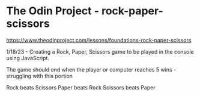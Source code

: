 # The Odin Project - rock-paper-scissors
https://www.theodinproject.com/lessons/foundations-rock-paper-scissors

1/18/23 - Creating a Rock, Paper, Scissors game to be played in the console using JavaScript.

The game should end when the player or computer reaches 5 wins - struggling with this portion

Rock beats Scissors
Paper beats Rock
Scissors beats Paper